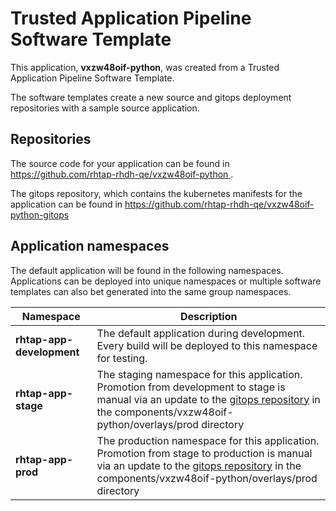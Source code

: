 # Trusted Application Pipeline Software Template

This application, **vxzw48oif-python**, was created from a Trusted Application Pipeline Software Template.

The software templates create a new source and gitops deployment repositories with a sample source application. 

## Repositories

The source code for your application can be found in [https://github.com/rhtap-rhdh-qe/vxzw48oif-python ](https://github.com/rhtap-rhdh-qe/vxzw48oif-python ).
 
The gitops repository, which contains the kubernetes manifests for the application can be found in 
[https://github.com/rhtap-rhdh-qe/vxzw48oif-python-gitops ](https://github.com/rhtap-rhdh-qe/vxzw48oif-python-gitops ) 

## Application namespaces 

The default application will be found in the following namespaces. Applications can be deployed into unique namespaces or multiple software templates can also bet generated into the same group namespaces.  

|  Namespace   |  Description   |  
| -------- | -------- |   
| **rhtap-app-development** | The default application during development. Every build will be deployed to this namespace for testing. | 
| **rhtap-app-stage** | The staging namespace for this application. Promotion from development to stage is manual via an update to the [gitops repository](https://github.com/rhtap-rhdh-qe/vxzw48oif-python-gitops ) in the components/vxzw48oif-python/overlays/prod directory |  
| **rhtap-app-prod** | The production namespace for this application. Promotion from stage to production is manual via an update to the [gitops repository](https://github.com/rhtap-rhdh-qe/vxzw48oif-python-gitops ) in the components/vxzw48oif-python/overlays/prod directory | 